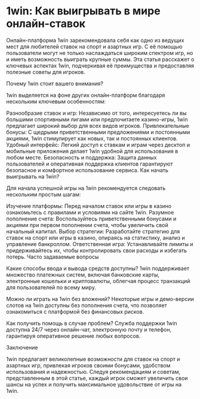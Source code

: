 # 1win: Как выигрывать в мире онлайн-ставок
Онлайн-платформа 1win зарекомендовала себя как одно из ведущих мест для любителей ставок на спорт и азартных игр. С её помощью пользователи могут не только наслаждаться широким спектром игр, но и иметь возможность выиграть крупные суммы. Эта статья расскажет о ключевых аспектах 1win, подчеркивая её преимущества и предоставляя полезные советы для игроков.

Почему 1win стоит вашего внимания?

1win выделяется на фоне других онлайн-платформ благодаря нескольким ключевым особенностям:

Разнообразие ставок и игр: Независимо от того, интересуетесь ли вы большими спортивными лигами или предпочитаете казино-игры, 1win предлагает широкий выбор для всех видов игроков.
Привлекательные бонусы: С щедрыми приветственными предложениями и постоянными акциями, 1win стимулирует как новых, так и постоянных клиентов.
Удобный интерфейс: Легкий доступ к ставкам и играм через десктоп и мобильные приложения делает 1win удобной для использования в любом месте.
Безопасность и поддержка: Защита данных пользователей и оперативная поддержка клиентов гарантируют безопасное и комфортное использование сервиса.
Как начать выигрывать на 1win?

Для начала успешной игры на 1win рекомендуется следовать нескольким простым шагам:

Изучение платформы: Перед началом ставок или игры в казино ознакомьтесь с правилами и условиями на сайте 1win.
Разумное пополнение счета: Воспользуйтесь приветственными бонусами и акциями при первом пополнении счета, чтобы увеличить свой начальный капитал.
Выбор стратегии: Разработайте стратегию для ставок на спорт или игры в казино, опираясь на статистику, анализ и управление банкроллом.
Ответственная игра: Устанавливайте лимиты и придерживайтесь их, чтобы контролировать свои расходы и избегать потерь.
Часто задаваемые вопросы

Какие способы ввода и вывода средств доступны?
1win поддерживает множество платежных систем, включая банковские карты, электронные кошельки и криптовалюты, облегчая процесс транзакций для пользователей по всему миру.

Можно ли играть на 1win без вложений?
Некоторые игры и демо-версии слотов на 1win доступны без пополнения счета, что позволяет ознакомиться с платформой без финансовых рисков.

Как получить помощь в случае проблем?
Служба поддержки 1win доступна 24/7 через онлайн-чат, электронную почту и телефон, гарантируя оперативное решение любых вопросов.

Заключение

1win предлагает великолепные возможности для ставок на спорт и азартных игр, привлекая игроков своими бонусами, удобством использования и надежностью. Следуя рекомендациям и советам, представленным в этой статье, каждый игрок сможет увеличить свои шансы на успех и получить максимальное удовольствие от игры на 1win.
